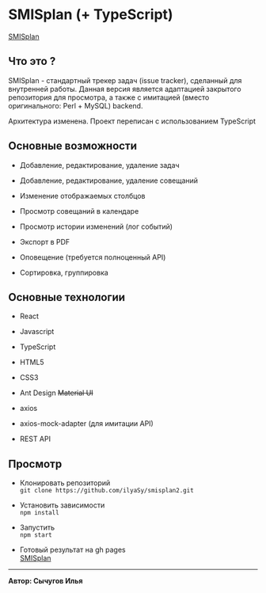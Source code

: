 # SMISplan (+ TypeScript)
[SMISplan](https://ilyasy.github.io/smisplan-typescript/)

## Что это ?
SMISplan - стандартный трекер задач (issue tracker), сделанный для внутренней работы. Данная версия является
адаптацией закрытого репозитория для просмотра, а также с имитацией (вместо оригинального: Perl + MySQL) backend.

Архитектура изменена. Проект переписан с использованием TypeScript

## Основные возможности
* Добавление, редактирование, удаление задач

* Добавление, редактирование, удаление совещаний

* Изменение отображаемых столбцов

* Просмотр совещаний в календаре

* Просмотр истории изменений (лог событий)

* Экспорт в PDF

* Оповещение (требуется полноценный API)

* Сортировка, группировка

## Основные технологии
* React

* Javascript

* TypeScript

* HTML5

* CSS3

* Ant Design ~~Material UI~~

* axios

* axios-mock-adapter (для имитации API)

* REST API

## Просмотр

* Клонировать репозиторий
<br>`git clone https://github.com/ilyaSy/smisplan2.git`

* Установить зависимости
<br>`npm install`

* Запустить
<br>`npm start`

* Готовый результат на gh pages
<br>[SMISplan](https://ilyasy.github.io/smisplan-typescript/)

-----
**Автор: Сычугов Илья**
